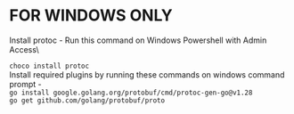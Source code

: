 # FOR WINDOWS ONLY
Install protoc - 
Run this command on Windows Powershell with Admin Access\

`choco install protoc`\
Install required plugins by running these commands on windows command prompt - \
`go install google.golang.org/protobuf/cmd/protoc-gen-go@v1.28`\
`go get github.com/golang/protobuf/proto`

